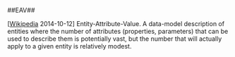 ##EAV##

\[[Wikipedia](https://en.wikipedia.org/wiki/Entity%E2%80%93attribute%E2%80%93value_model) 2014-10-12\] Entity-Attribute-Value. A data-model description of entities where the number of attributes (properties, parameters) that can be used to describe them is potentially vast, but the number that will actually apply to a given entity is relatively modest.
